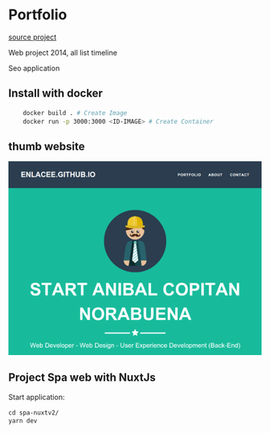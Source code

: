 # Portfolio

[source project](http://startbootstrap.com/template-overviews/freelancer/)

Web project 2014, all list timeline

Seo application

## Install with docker

```bash
    docker build . # Create Image
    docker run -p 3000:3000 <ID-IMAGE> # Create Container
```
## thumb website

![anibal copitan](README/thumb.png)


## Project Spa web with NuxtJs

Start application:

    cd spa-nuxtv2/
    yarn dev
